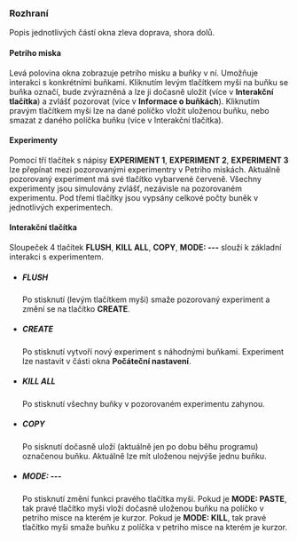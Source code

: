 ### Rozhraní
Popis jednotlivých částí okna zleva doprava, shora dolů.
#### Petriho miska
Levá polovina okna zobrazuje petriho misku a buňky v ní. Umožňuje interakci s konkrétními buňkami.
Kliknutím levým tlačítkem myši na buňku se buňka označí, bude zvýrazněná a lze ji dočasně uložit (více v **Interakční tlačítka**) a zvlášť pozorovat (více v **Informace o buňkách**).
Kliknutím pravým tlačítkem myši lze na dané políčko vložit uloženou buňku, nebo smazat z daného políčka buňku (více v Interakční tlačítka).
#### Experimenty
Pomocí tří tlačítek s nápisy **EXPERIMENT 1**, **EXPERIMENT 2**, **EXPERIMENT 3** lze přepínat mezi pozorovanými experimentry v Petriho miskách.
Aktuálně pozorovaný experiment má své tlačítko vybarvené červeně. Všechny experimenty jsou simulovány zvlášť, nezávisle na pozorovaném experimentu.
Pod třemi tlačítky jsou vypsány celkové počty buněk v jednotlivých experimentech.
#### Interakční tlačítka
Sloupeček 4 tlačítek **FLUSH**, **KILL ALL**, **COPY**, **MODE: ---** slouží k základní interakci s experimentem.
* ##### FLUSH
  Po stisknutí (levým tlačítkem myši) smaže pozorovaný experiment a změní se na tlačítko **CREATE**.
* ##### CREATE
  Po stisknutí vytvoří nový experiment s náhodnými buňkami. Experiment lze nastavit v části okna **Počáteční nastavení**.
* ##### KILL ALL
  Po stisknutí všechny buňky v pozorovaném experimentu zahynou.
* ##### COPY
  Po sisknutí dočasně uloží (aktuálně jen po dobu běhu programu) označenou buňku. Aktuálně lze mít uloženou nejvýše jednu buňku.
* ##### MODE: ---
  Po stisknutí změní funkci pravého tlačítka myši. Pokud je **MODE: PASTE**, tak pravé tlačítko myši vloží dočasně uloženou buňku na políčko v petriho misce
  na kterém je kurzor. Pokud je **MODE: KILL**, tak pravé tlačítko myši smaže buňku z políčka v petriho misce na kterém je kurzor. 
  
